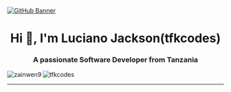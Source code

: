 [![GitHub Banner](https://user-images.githubusercontent.com/58959408/232639433-cb0aea21-66f0-4508-a771-85e2089c5a87.gif)](https://github.com/tfkcodes)

<h1 align="center">Hi 👋, I'm Luciano Jackson(tfkcodes)</h1>
<h3 align="center">A passionate Software Developer from Tanzania</h3>

<p><img align="left" src="https://github-readme-stats.vercel.app/api/top-langs?username=tfkcodes&show_icons=true&locale=en&layout=compact" alt="zainwen9" /></p>

<p><img align="center" src="https://github-readme-streak-stats.herokuapp.com/?user=tfkcodes&" alt="tfkcodes" /></p>

---
